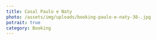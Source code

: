 ```yaml
---
title: Casal Paulo e Naty
photo: /assets/img/uploads/booking-paulo-e-naty-38-.jpg
potrait: true
category: Booking
---
```

